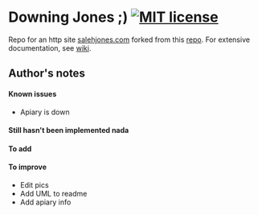 # Downing Jones ;) [![MIT license](https://img.shields.io/badge/license-MIT-lightgrey.svg)](https://raw.githubusercontent.com/qirh/site/master/LICENSE)
Repo for an http site [salehjones.com](http://salehjones.com) forked from this [repo](https://github.com/kelvinhe273/IDB-Group7). For extensive documentation, see [wiki](https://github.com/kelvinhe273/IDB-Group7/wiki).

## Author's notes
#### Known issues
* Apiary is down
#### Still hasn't been implemented nada
#### To add
#### To improve
* Edit pics
* Add UML to readme
* Add apiary info

